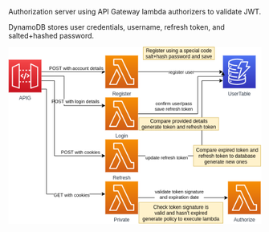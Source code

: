 Authorization server using API Gateway lambda authorizers to validate JWT.

DynamoDB stores user credentials, username, refresh token, and salted+hashed password.

![diagram](./images/diagram.png)